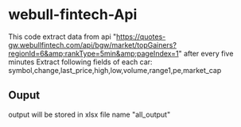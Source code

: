 # webull-fintech-Api
This code extract data from  api "https://quotes-gw.webullfintech.com/api/bgw/market/topGainers?regionId=6&amp;rankType=5min&amp;pageIndex=1"
after every five minutes
Extract following fields of each car:
symbol,change,last_price,high,low,volume,range1,pe,market_cap
## Ouput
output will be stored in xlsx file name "all_output"
